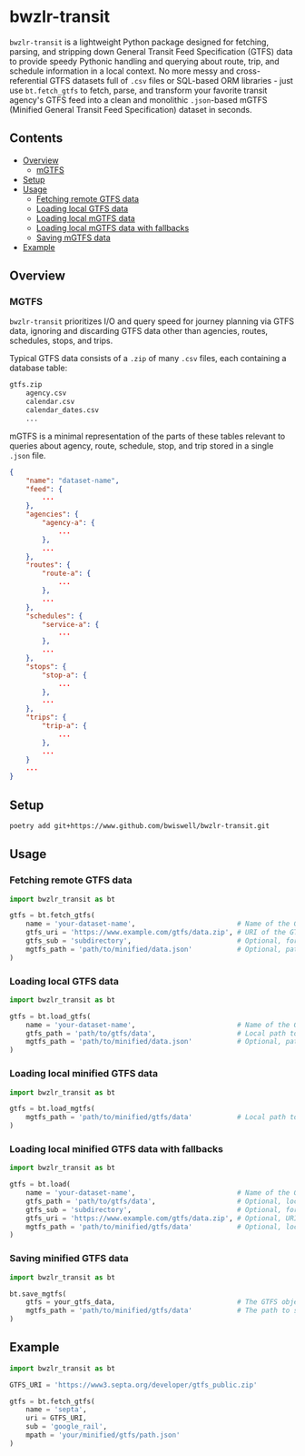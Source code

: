 # bwzlr-transit

`bwzlr-transit` is a lightweight Python package designed for fetching, parsing, and stripping down General Transit Feed Specification (GTFS) data to provide speedy Pythonic handling and querying about route, trip, and schedule information in a local context. No more messy and cross-referential GTFS datasets full of `.csv` files or SQL-based ORM libraries - just use `bt.fetch_gtfs` to fetch, parse, and transform your favorite transit agency's GTFS feed into a clean and monolithic `.json`-based mGTFS (Minified General Transit Feed Specification) dataset in seconds.

## Contents

- [Overview](#overview)
    - [mGTFS](#mgtfs)
- [Setup](#setup)
- [Usage](#usage)
    - [Fetching remote GTFS data](#fetching-remote-gtfs-data)
    - [Loading local GTFS data](#loading-local-gtfs-data)
    - [Loading local mGTFS data](#loading-local-minified-gtfs-data)
    - [Loading local mGTFS data with fallbacks](#loading-local-minified-gtfs-data-with-fallbacks)
    - [Saving mGTFS data](#saving-minified-gtfs-data)
- [Example](#example)

## Overview

### MGTFS
`bwzlr-transit` prioritizes I/O and query speed for journey planning via GTFS data, ignoring and discarding GTFS data other than agencies, routes, schedules, stops, and trips.

Typical GTFS data consists of a `.zip` of many `.csv` files, each containing a database table:

```txt
gtfs.zip
    agency.csv
    calendar.csv
    calendar_dates.csv
    ...
```

mGTFS is a minimal representation of the parts of these tables relevant to queries about agency, route, schedule, stop, and trip stored in a single `.json` file.

```json
{
    "name": "dataset-name",
    "feed": {
        ...
    },
    "agencies": {
        "agency-a": {
            ...
        },
        ...
    },
    "routes": {
        "route-a": {
            ...
        },
        ...
    },
    "schedules": {
        "service-a": {
            ...
        },
        ...
    },
    "stops": {
        "stop-a": {
            ...
        },
        ...
    },
    "trips": {
        "trip-a": {
            ...
        },
        ...
    }
    ...
}
```


## Setup
```sh
poetry add git+https://www.github.com/bwiswell/bwzlr-transit.git
```

## Usage

### Fetching remote GTFS data
```python
import bwzlr_transit as bt

gtfs = bt.fetch_gtfs(
    name = 'your-dataset-name',                         # Name of the GTFS dataset
    gtfs_uri = 'https://www.example.com/gtfs/data.zip', # URI of the GTFS dataset
    gtfs_sub = 'subdirectory',                          # Optional, for nested GTFS datasets
    mgtfs_path = 'path/to/minified/data.json'           # Optional, path to save minified data
)
```

### Loading local GTFS data
```python
import bwzlr_transit as bt

gtfs = bt.load_gtfs(
    name = 'your-dataset-name',                         # Name of the GTFS dataset
    gtfs_path = 'path/to/gtfs/data',                    # Local path to the GTFS dataset
    mgtfs_path = 'path/to/minified/data.json'           # Optional, path to save minified data
)
```

### Loading local minified GTFS data
```python
import bwzlr_transit as bt

gtfs = bt.load_mgtfs(
    mgtfs_path = 'path/to/minified/gtfs/data'           # Local path to the minified GTFS dataset
)
```

### Loading local minified GTFS data with fallbacks
```python
import bwzlr_transit as bt

gtfs = bt.load(
    name = 'your-dataset-name',                         # Name of the GTFS dataset
    gtfs_path = 'path/to/gtfs/data',                    # Optional, local path to the GTFS dataset
    gtfs_sub = 'subdirectory',                          # Optional, for nested GTFS datasets
    gtfs_uri = 'https://www.example.com/gtfs/data.zip', # Optional, URI of the GTFS dataset
    mgtfs_path = 'path/to/minified/gtfs/data'           # Optional, local path to the load/save the mGTFS
)
```

### Saving minified GTFS data
```python
import bwzlr_transit as bt

bt.save_mgtfs(
    gtfs = your_gtfs_data,                              # The GTFS object to write to file
    mgtfs_path = 'path/to/minified/gtfs/data'           # The path to save the minified data
)
```

## Example
```python
import bwzlr_transit as bt

GTFS_URI = 'https://www3.septa.org/developer/gtfs_public.zip'

gtfs = bt.fetch_gtfs(
    name = 'septa', 
    uri = GTFS_URI, 
    sub = 'google_rail',
    mpath = 'your/minified/gtfs/path.json'
)
```